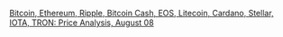 [Bitcoin, Ethereum, Ripple, Bitcoin Cash, EOS, Litecoin, Cardano, Stellar, IOTA, TRON: Price Analysis, August 08](https://cointelegraph.com/news/bitcoin-ethereum-ripple-bitcoin-cash-eos-litecoin-cardano-stellar-iota-tron-price-analysis-august-08)